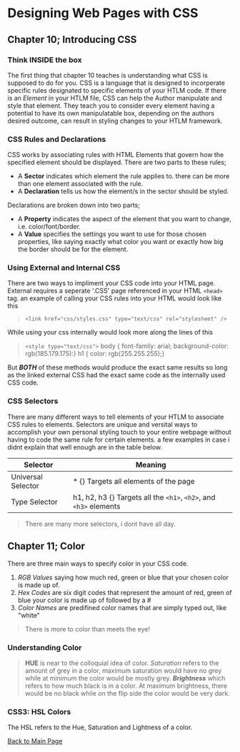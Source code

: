 # Designing Web Pages with CSS
## Chapter 10; Introducing CSS
### Think INSIDE the box
The first thing that chapter 10 teaches is understanding what CSS is supposed to do for you.  CSS is a language that is designed to incorperate specific rules designated to specific elements of your HTLM code.  If there is an *Element* in your HTLM file, CSS can help the Author manipulate and style that element.  They teach you to consider every element having a potential to have its own manipulatable box, depending on the authors desired outcome, can result in styling changes to your HTLM framework.

### CSS Rules and Declarations
CSS works by associating rules with HTML Elements that govern how the specified element should be displayed.  There are two parts to these rules;
- A **Sector** indicates which element the rule applies to.  there can be more than one element associated with the rule.
- A **Declaration** tells us how the element/s in the sector should be styled. 

Declarations are broken down into two parts;
- A **Property** indicates the aspect of the element that you want to change, i.e. color/font/border.
- A **Value** specifies the settings you want to use for those chosen properties, like saying exactly what color you want or exactly how big the border should be for the element.

### Using External and Internal CSS
There are two ways to impliment your CSS code into your HTML page.  External requires a seperate '.CSS' page referenced in your HTML `<head>` tag.  an example of calling your CSS rules into your HTML would look like this
> `<link href="css/styles.css" type="text/css" rel="stylesheet" />`

While using your css internally would look more along the lines of this
> `<style type="text/css">`
    body {
        font-family: arial;
        background-color: rgb(185.179.175):}
    h1 {
        color: rgb(255.255.255);}

But ***BOTH*** of these methods would produce the exact same results so long as the linked external CSS had the exact same code as the internally used CSS code.

### CSS Selectors
There are many different ways to tell elements of your HTLM to associate CSS rules to elements.  Selectors are unique and versital ways to accomplish your own personal styling touch to your entire webpage without having to code the same rule for certain elements.  a few examples in case i didnt explain that well enough are in the table below.

Selector | Meaning
---------|----------
Universal Selector | * {} Targets all elements of the page
Type Selector | h1, h2, h3 {} Targets all the `<h1>`, `<h2>`, and `<h3>` elements

> There are many more selectors, i dont have all day.

## Chapter 11; Color
There are three main ways to specify color in your CSS code.
1. *RGB Values* saying how much red, green or blue that your chosen color is made up of.
1. *Hex Codes* are six digit codes that represent the amount of red, green of blue your color is made up of followed by a #
1. *Color Names* are predifined color names that are simply typed out, like "white"

> There is more to color than meets the eye!

### Understanding Color
>**HUE** is near to the colloquial idea of color.
>*Saturation* refers to the amount of grey in a color, maximum saturation would have no grey while at minimum the color would be mostly grey.
>***Brightness*** which refers to how much black is in a color. At maximum brightness, there would be no black while on the flip side the color would be very dark.

### CSS3: HSL Colors
The HSL refers to the Hue, Saturation and Lightness of a color.

[Back to Main Page](README.md)